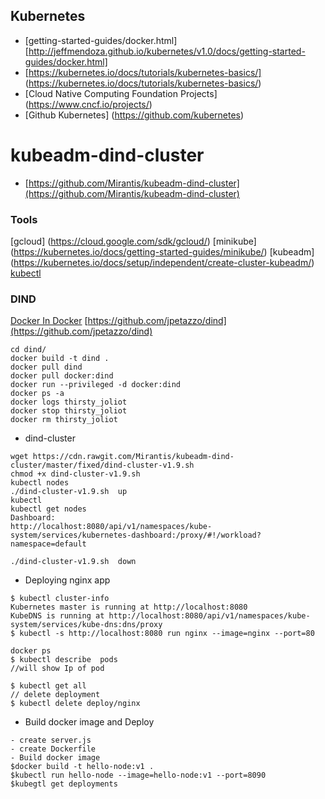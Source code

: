 ## Kubernetes
* [getting-started-guides/docker.html] [http://jeffmendoza.github.io/kubernetes/v1.0/docs/getting-started-guides/docker.html]
* [https://kubernetes.io/docs/tutorials/kubernetes-basics/] (https://kubernetes.io/docs/tutorials/kubernetes-basics/)
* [Cloud Native Computing Foundation Projects] (https://www.cncf.io/projects/)
* [Github Kubernetes] (https://github.com/kubernetes)
#  kubeadm-dind-cluster
* [https://github.com/Mirantis/kubeadm-dind-cluster](https://github.com/Mirantis/kubeadm-dind-cluster)

### Tools
[gcloud] (https://cloud.google.com/sdk/gcloud/)
[minikube] (https://kubernetes.io/docs/getting-started-guides/minikube/)
[kubeadm] (https://kubernetes.io/docs/setup/independent/create-cluster-kubeadm/)
[kubectl](https://kubernetes.io/docs/tasks/tools/install-kubectl/)
### DIND 
 [Docker In Docker](https://hub.docker.com/_/docker/)
 [https://github.com/jpetazzo/dind](https://github.com/jpetazzo/dind)
 ```
cd dind/
docker build -t dind .
docker pull dind
docker pull docker:dind
docker run --privileged -d docker:dind
docker ps -a
docker logs thirsty_joliot
docker stop thirsty_joliot
docker rm thirsty_joliot
```

* dind-cluster
```
wget https://cdn.rawgit.com/Mirantis/kubeadm-dind-cluster/master/fixed/dind-cluster-v1.9.sh
chmod +x dind-cluster-v1.9.sh 
kubectl nodes
./dind-cluster-v1.9.sh  up
kubectl
kubectl get nodes
Dashboard:
http://localhost:8080/api/v1/namespaces/kube-system/services/kubernetes-dashboard:/proxy/#!/workload?namespace=default

./dind-cluster-v1.9.sh  down

```
* Deploying nginx app
```
$ kubectl cluster-info
Kubernetes master is running at http://localhost:8080
KubeDNS is running at http://localhost:8080/api/v1/namespaces/kube-system/services/kube-dns:dns/proxy
$ kubectl -s http://localhost:8080 run nginx --image=nginx --port=80
 
docker ps
$ kubectl describe  pods
//will show Ip of pod

$ kubectl get all
// delete deployment
$ kubectl delete deploy/nginx
```
* Build docker image and Deploy
```
- create server.js
- create Dockerfile
- Build docker image 
$docker build -t hello-node:v1 .
$kubectl run hello-node --image=hello-node:v1 --port=8090
$kubegtl get deployments

```
